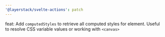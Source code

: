 ```yaml
---
'@layerstack/svelte-actions': patch
---
```


feat: Add `computedStyles` to retrieve all computed styles for element. Useful to resolve CSS variable values or working with `<canvas>`
